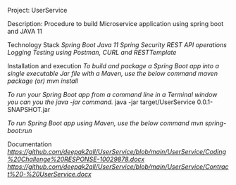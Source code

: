 Project: UserService

Description: Procedure to build Microservice application using spring boot and JAVA 11

Technology Stack
*Spring Boot*
*Java 11*
*Spring Security*
*REST API operations*
*Logging*
*Testing using Postman, CURL and RESTTemplate*


Installation and execution
*To build and package a Spring Boot app into a single executable Jar file with a Maven, use the below command*
*maven package (or)  mvn install*

*To run your Spring Boot app from a command line in a Terminal window you can you the java -jar command.* 
java -jar target/UserService 0.0.1-SNAPSHOT.jar

*To run Spring Boot app using Maven, use the below command*
*mvn spring-boot:run*

Documentation
*https://github.com/deepak2all/UserService/blob/main/UserService/Coding%20Challenge%20RESPONSE-10029878.docx*
*https://github.com/deepak2all/UserService/blob/main/UserService/Contract%20-%20UserService.docx*
